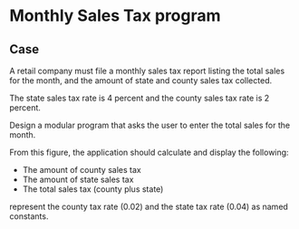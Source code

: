 # Monthly Sales Tax program

## Case

A retail company must file a monthly sales tax report listing the total sales for the month, and the amount of state and county sales tax collected.

The state sales tax rate is 4 percent and the county sales tax rate is 2 percent.

Design a modular program that asks the user to enter the total sales for the month.

From this figure, the application should calculate and display the following:

- The amount of county sales tax
- The amount of state sales tax
- The total sales tax (county plus state)

represent the county tax rate (0.02) and the state tax rate (0.04) as named constants.
